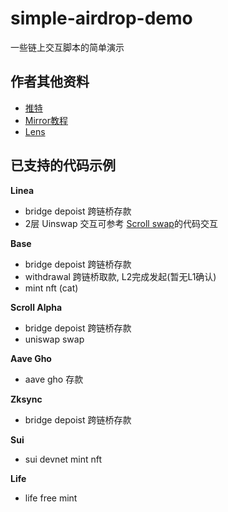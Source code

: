 # simple-airdrop-demo
一些链上交互脚本的简单演示

## 作者其他资料
- [推特](https://twitter.com/junjie9021)
- [Mirror教程](https://mirror.xyz/0x7b52FD04cC45B26F5bdea1CD7c8c56A00A3F859B)
- [Lens](https://lenster.xyz/u/0x049)

## 已支持的代码示例
**Linea**
- bridge depoist 跨链桥存款
- 2层 Uinswap 交互可参考 [Scroll swap](https://github.com/junjie9021/simple-airdrop-demo/blob/main/scroll/uniswap.py)的代码交互


**Base**
- bridge depoist 跨链桥存款
- withdrawal 跨链桥取款, L2完成发起(暂无L1确认)
- mint nft (cat)

**Scroll Alpha**
- bridge depoist 跨链桥存款
- uniswap swap

**Aave Gho**
- aave gho 存款

**Zksync**
- bridge depoist 跨链桥存款

**Sui**
- sui devnet mint nft

**Life**
- life free mint